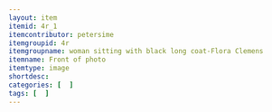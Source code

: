 ```yaml
---
layout: item
itemid: 4r_1
itemcontributor: petersime
itemgroupid: 4r
itemgroupname: woman sitting with black long coat-Flora Clemens
itemname: Front of photo
itemtype: image
shortdesc: 
categories: [  ]
tags: [  ]
---
```







